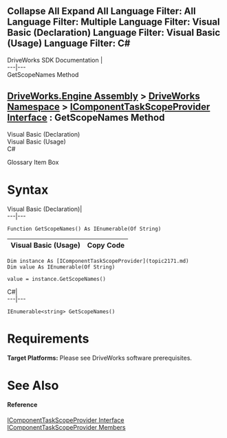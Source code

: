 Collapse All Expand All Language Filter: All  Language Filter: Multiple  Language Filter: Visual Basic (Declaration) Language Filter: Visual Basic (Usage) Language Filter: C#  
---  
DriveWorks SDK Documentation  |   
---|---  
GetScopeNames Method   
  
[DriveWorks.Engine Assembly](topic2156.md) > [DriveWorks Namespace](topic2159.md) > [IComponentTaskScopeProvider Interface](topic2171.md) : GetScopeNames Method  
---  
  
Visual Basic (Declaration)    
Visual Basic (Usage)    
C# 

Glossary Item Box

# Syntax

Visual Basic (Declaration)|   
---|---  
      
    
    Function GetScopeNames() As IEnumerable(Of String)  
  
Visual Basic (Usage)| Copy Code  
---|---  
      
    
    Dim instance As [IComponentTaskScopeProvider](topic2171.md)
    Dim value As IEnumerable(Of String)
     
    value = instance.GetScopeNames()  
  
C#|   
---|---  
      
    
    IEnumerable<string> GetScopeNames()  
  
# Requirements

**Target Platforms:** Please see DriveWorks software prerequisites.

# See Also

#### Reference

[IComponentTaskScopeProvider Interface](topic2171.md)   
[IComponentTaskScopeProvider Members](topic2172.md)


